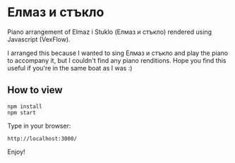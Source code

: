 # Елмаз и стъкло

Piano arrangement of Elmaz i Stuklo (Елмаз и стъкло) rendered using Javascript (VexFlow). <br/>

I arranged this because I wanted to sing Елмаз и стъкло and play the piano to accompany it, but I couldn't find any piano renditions. Hope you find this useful if you're in the same boat as I was :)

## How to view
```
npm install
npm start
```
Type in your browser:

```
http://localhost:3000/
``` 
Enjoy!